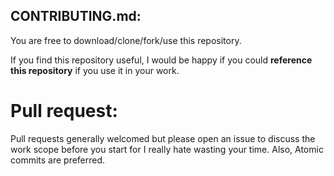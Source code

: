 ## CONTRIBUTING.md:

You are free to download/clone/fork/use this repository.

If you find this repository useful, I would be happy if you could
**reference this repository** if you use it in your work.

# Pull request:
Pull requests generally welcomed but please open an issue to discuss the work
scope before you start for I really hate wasting your time. Also, Atomic
commits are preferred.
